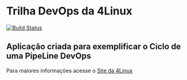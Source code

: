 # Trilha DevOps da 4Linux

<!-- Altere a Flag abaixo com sua URL do Travis -->
[![Build Status](https://travis-ci.org/MarceloH/DevOpsLab-HelloWorld.svg?branch=master)](https://travis-ci.org/MarceloH/DevOpsLab-HelloWorld)

## Aplicação criada para exemplificar o Ciclo de uma PipeLine DevOps


Para maiores informações acesse o [Site da 4Linux](https://www.4linux.com.br/cursos/devops)
